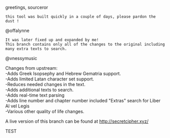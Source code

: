 greetings, sourceror

    this tool was built quickly in a couple of days, please pardon the dust !

@offalynne

    It was later fixed up and expanded by me!
    This branch contains only all of the changes to the original including many extra texts to search.

@vnessymusic


Changes from upstream:  
-Adds Greek Isopsephy and Hebrew Gematria support.  
-Adds limited Latan character set support.  
-Reduces needed changes in the text.  
-Adds additional texts to search.  
-Adds real-time text parsing  
-Adds line number and chapter number included "Extras" search for Liber Al vel Legis  
-Various other quality of life changes.

A live version of this branch can be found at http://secretcipher.xyz/


TEST
